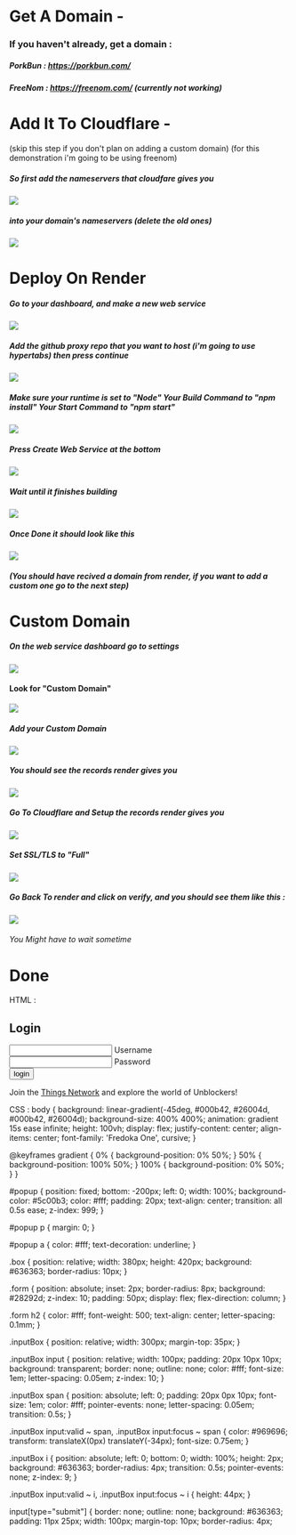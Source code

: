 # Get A Domain -
### If you haven't already, get a domain :
##### PorkBun : https://porkbun.com/
##### FreeNom : https://freenom.com/ (currently not working)

# Add It To Cloudflare -
(skip this step if you don't plan on adding a custom domain)
(for this demonstration i'm going to be using freenom)
##### So first add the nameservers that cloudfare gives you
![](https://github.com/TheNearEnd/How-To-Deploy-A-Proxy/blob/main/images/Screenshot%202023-03-03%207.09.26%20PM.png)
##### into your domain's nameservers (delete the old ones)
![](https://github.com/TheNearEnd/How-To-Deploy-A-Proxy/blob/main/images/Screenshot%202023-03-03%207.11.45%20PM.png)

# Deploy On Render
##### Go to your dashboard, and make a new web service
![](https://github.com/TheNearEnd/How-To-Deploy-A-Proxy/blob/main/images/Screenshot%202023-03-03%207.20.38%20PM.png)
##### Add the github proxy repo that you want to host (i'm going to use hypertabs) then press continue
![](https://github.com/TheNearEnd/How-To-Deploy-A-Proxy/blob/main/images/Screenshot%202023-03-03%207.26.07%20PM.png)
##### Make sure your runtime is set to "Node" Your Build Command to "npm install" Your Start Command to "npm start"
![](https://github.com/TheNearEnd/How-To-Deploy-A-Proxy/blob/main/images/Screenshot%202023-03-03%207.28.40%20PM.png)
##### Press Create Web Service at the bottom
![](https://github.com/TheNearEnd/How-To-Deploy-A-Proxy/blob/main/images/Screenshot%202023-03-03%207.31.40%20PM.png)
##### Wait until it finishes building
![](https://github.com/TheNearEnd/How-To-Deploy-A-Proxy/blob/main/images/Screenshot%202023-03-03%207.33.19%20PM.png)
##### Once Done it should look like this
![](https://github.com/TheNearEnd/How-To-Deploy-A-Proxy/blob/main/images/Screenshot%202023-03-03%207.36.59%20PM.png)
##### (You should have recived a domain from render, if you want to add a custom one go to the next step)
# Custom Domain
##### On the web service dashboard go to settings
![](https://github.com/TheNearEnd/How-To-Deploy-A-Proxy/blob/main/images/Screenshot%202023-03-04%2010.51.39%20AM.png)
#### Look for "Custom Domain"
![](https://github.com/TheNearEnd/How-To-Deploy-A-Proxy/blob/main/images/Screenshot%202023-03-04%2010.55.57%20AM.png)
##### Add your Custom Domain 
![](https://github.com/TheNearEnd/How-To-Deploy-A-Proxy/blob/main/images/Screenshot%202023-03-04%2010.57.33%20AM.png)
##### You should see the records render gives you
![](https://github.com/TheNearEnd/How-To-Deploy-A-Proxy/blob/main/images/Screenshot%202023-03-04%2010.58.18%20AM.png)
##### Go To Cloudflare and Setup the records render gives you
![](https://github.com/TheNearEnd/How-To-Deploy-A-Proxy/blob/main/images/Screenshot%202023-03-04%2010.59.33%20AM.png)
##### Set SSL/TLS to "Full"
![](https://github.com/TheNearEnd/How-To-Deploy-A-Proxy/blob/main/images/Screenshot%202023-03-04%2011.00.42%20AM.png)
##### Go Back To render and click on verify, and you should see them like this :
![](https://github.com/TheNearEnd/How-To-Deploy-A-Proxy/blob/main/images/Screenshot%202023-03-04%2011.04.01%20AM.png)
###### You Might have to wait sometime
# Done

HTML :
<!DOCTYPE html>
<html>
  <link rel="preconnect" href="https://fonts.googleapis.com">
<link rel="preconnect" href="https://fonts.gstatic.com" crossorigin>
<link href="https://fonts.googleapis.com/css2?family=Fredoka+One&display=swap" rel="stylesheet">
<head>
  <title>Login</title>
  <link rel="stylesheet" type="text/css" href="style.css">
</head>
<body onload="popup()">
  <div class="box">
    <div class="form" action="#">
      <h2>Login</h2>
      <div class="inputBox">
        <input type="text" name="username" required>
        <span>Username</span>
        <i></i>
      </div>
      <div class="inputBox">
        <input type="password" name="password" id="password" required>
        <span>Password</span>
        <i></i>
      </div>
      <input type="submit" value="login">
    </div>
  </div>
  <div id="popup">
    <p>Join the <a href="https://discord.gg/thingsnetwork">Things Network</a> and explore the world of Unblockers!</p>
  </div>
</body>
</html>

CSS :
body {
  background: linear-gradient(-45deg, #000b42, #26004d, #000b42, #26004d);
  background-size: 400% 400%;
  animation: gradient 15s ease infinite;
  height: 100vh;
  display: flex;
  justify-content: center;
  align-items: center;
  font-family: 'Fredoka One', cursive;
}

@keyframes gradient {
  0% {
    background-position: 0% 50%;
  }
  50% {
    background-position: 100% 50%;
  }
  100% {
    background-position: 0% 50%;
  }
}

#popup {
  position: fixed;
  bottom: -200px;
  left: 0;
  width: 100%;
  background-color: #5c00b3;
  color: #fff;
  padding: 20px;
  text-align: center;
  transition: all 0.5s ease;
  z-index: 999;
}

#popup p {
  margin: 0;
}

#popup a {
  color: #fff;
  text-decoration: underline;
}

.box {
  position: relative;
  width: 380px;
  height: 420px;
  background: #636363;
  border-radius: 10px;
}

.form {
  position: absolute;
  inset: 2px;
  border-radius: 8px;
  background: #28292d;
  z-index: 10;
  padding: 50px;
  display: flex;
  flex-direction: column;
}

.form h2 {
  color: #fff;
  font-weight: 500;
  text-align: center;
  letter-spacing: 0.1mm;
}

.inputBox {
  position: relative;
  width: 300px;
  margin-top: 35px;
}

.inputBox input {
  position: relative;
  width: 100px;
  padding: 20px 10px 10px;
  background: transparent;
  border: none;
  outline: none;
  color: #fff;
  font-size: 1em;
  letter-spacing: 0.05em;
  z-index: 10;
}

.inputBox span {
  position: absolute;
  left: 0;
  padding: 20px 0px 10px;
  font-size: 1em;
  color: #fff;
  pointer-events: none;
  letter-spacing: 0.05em;
  transition: 0.5s;
}

.inputBox input:valid ~ span,
.inputBox input:focus ~ span {
  color: #969696;
  transform: translateX(0px) translateY(-34px);
  font-size: 0.75em;
}

.inputBox i {
  position: absolute;
  left: 0;
  bottom: 0;
  width: 100%;
  height: 2px;
  background: #636363;
  border-radius: 4px;
  transition: 0.5s;
  pointer-events: none;
  z-index: 9;
}

.inputBox input:valid ~ i,
.inputBox input:focus ~ i {
  height: 44px;
}

input[type="submit"] {
  border: none;
  outline: none;
  background: #636363;
  padding: 11px 25px;
  width: 100px;
  margin-top: 10px;
  border-radius: 4px;
 

